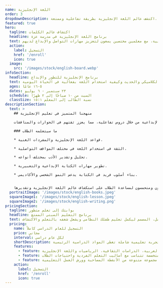 ```yaml
---
name: اللغة الإنجليزية
order: 3
dropdownDescription: اكتشف عالم اللغة الإنجليزية بطريقة تفاعلية وممتعة.
featured: true
hero:
  tagline: اكتشاف عالم الكلمات
  headline: برنامج اللغة الإنجليزية في مدرسة عزة
  text: ساعد طفلك على تحسين مهاراته باللغة الإنجليزية من خلال دروس ممتعة وعملية، مع معلمين مختصين يسعون لتعزيز مهارات التواصل والإبداع لديهم.
  action:
    label: التسجيل
    href: '/enroll'
    icon: true
  image:
    src: '/images/stock/english-board.webp'
infoSection:
  headline: برنامج الإنجليزية للتطور والإبداع
  text: انغمس في تجربة تعلم اللغة الإنجليزية، مع تعرف على الأدب الكلاسيكي والحديث وكيفية استخدام اللغة بفعالية في الحياة اليومية.
  ages: ٥-١٦ عامًا
  dates: ٢٣ سبتمبر - ٦ يوليو
  schedule: السبت من ١٠ صباحًا إلى ٢ ظهرًا
  classSize: نسبة الطالب إلى المعلم ١٥:١
descriptionSection:
  text: >
    ## منهجنا المتميز في تعليم الإنجليزية

    يغطي برنامجنا جوانب متعددة من اللغة الإنجليزية، من الأساسيات وحتى المهارات المتقدمة. الطلاب سيتطورون في مهاراتهم التعبيرية والإبداعية من خلال دروس تفاعلية، مما يعزز ثقتهم في الحوارات والمناقشات.

    ### ما سيتعلمه الطلاب

    * قواعد اللغة الإنجليزية والمفردات الغنية.

    * الثقة في استخدام اللغة في مختلف المواقف التواصلية.

    * تحليل وتقدير الأدب بمختلف أنواعه.

    * تطوير مهارات الكتابة الإبداعية والتعبيرية.

    * بناء أسلوب فريد في الكتابة يدعم النمو الشخصي والأكاديمي.


    نحرص في برنامجنا على توفير بيئة تعليمية تفاعلية تشجع الطلاب على الاستفسار والابتكار، مما يساعدهم على إتقان اللغة الإنجليزية بطريقة ممتعة وعملية. معلمونا متخصصون ومتحمسون لمساعدة الطلاب على استكشاف عالم اللغة الإنجليزية وتقديرها.
  portraitImage: '/images/stock/english-books.jpeg'
  squareImage1: '/images/stock/english-lesson.jpeg'
  squareImage2: '/images/stock/english-writing.png'
pricingSection:
  tagline: بوابتك إلى تعلم متطور
  headline: برنامج التعليم السبتي الممتع
  text: انضم إلينا لتجربة سبتية مثرية مع منهجنا الشامل، المصمم ليكمل تعليم طفلك النظامي ويشعل شغفه بالتعلم والاكتشاف.
  pricing:
    name: التسجيل للعام الدراسي كاملاً
    price: مجاني
    interval: لكل عام دراسي
    shortDescription: تجربة تعليمية شاملة تغطي المواد الدراسية الرئيسية
    features:
      - feature: منهج شامل يتضمن اللغة العربية، الدراسات الثقافية، الرياضيات واللغة الإنجليزية
      - feature: أساليب تعليم متخصصة تتناسب مع أساليب التعلم الفردية واحتياجات الطلاب
      - feature: فرصة للوصول إلى مجموعة متنوعة من الأنشطة المصاحبة وورش العمل التعليمية
    action:
      label: التسجيل
      href: '/enroll'
      icon: true
---
```

